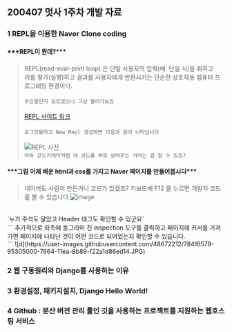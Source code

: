 ## 200407 멋사 1주차 개발 자료

### 1 REPL을 이용한 Naver Clone coding
#### \*\*\*REPL이 뭔데?\*\*\*
> REPL(read-eval-print loop) 은 단일 사용자의 입력(예: 단일 식)을 취하고<br/>
이를 평가(실행)하고 결과를 사용자에게 반환시키는 단순한 상호작용 컴퓨터 프로그래밍 환경이다.<br/><br/>
`무슨말인지 모르겠으니 그냥 들어가보죠`<br/><br/>
[REPL 사이트 링크](https://repl.it/) <br/><br/>
`로그인을하고 New Repl 생성하면 다음과 같이 나타납니다`<br/><br/>
![REPL 사진](https://user-images.githubusercontent.com/48672212/78416212-61ecc180-7662-11ea-99f0-9b3aff51a24e.JPG)<br/>
`아하 코드카데미처럼 내 코드를 바로 보여주는 거라는 걸 알 수 있죠?`<br/>

#### \*\*\*그럼 이제 배운 html과 css를 가지고 Naver 페이지를 만들어봅시다\*\*\*
> 네이버도 사람이 만든거니 코드가 있겠죠? 키보드에 F12 를 누르면 개발자 코드를 볼 수 있습니다
![image](https://user-images.githubusercontent.com/48672212/78416500-1509ea80-7664-11ea-8fa9-17bb1bf56517.png)
<br/>
`누가 주석도 달았고 Header 태그도 확인할 수 있군요`
<br/>
```
추가적으로 좌측에 동그라미 친 inspection 도구를 클릭하고 페이지에 커서를 가져가면
페이지에 나타난 것이 어떤 코드로 되어있는지 확인할 수 있습니다. <br/>
```
![d](https://user-images.githubusercontent.com/48672212/78416579-95305000-7664-11ea-8b89-f22a1d86ed14.JPG)


### 2 웹 구동원리와 Django를 사용하는 이유

### 3 환경설정, 패키지설치, Django Hello World!

### 4 Github : 분산 버전 관리 툴인 깃을 사용하는 프로젝트를 지원하는 웹호스팅 서비스
